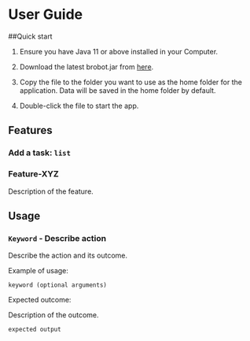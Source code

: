 # User Guide

##Quick start

1. Ensure you have Java 11 or above installed in your Computer.

2. Download the latest brobot.jar from [here](https://github.com/markuslim24/ip/releases/tag/v2.0).

3. Copy the file to the folder you want to use as the home folder for the application. Data will be saved in the home folder by default.

4. Double-click the file to start the app.

## Features 

### Add a task: `list`



### Feature-XYZ

Description of the feature.

## Usage

### `Keyword` - Describe action

Describe the action and its outcome.

Example of usage: 

`keyword (optional arguments)`

Expected outcome:

Description of the outcome.

```
expected output
```
